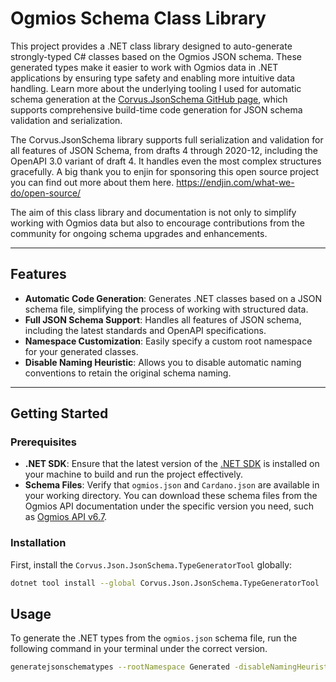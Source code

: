 # Ogmios Schema Class Library

This project provides a .NET class library designed to auto-generate strongly-typed C# classes based on the Ogmios JSON schema. These generated types make it easier to work with Ogmios data in .NET applications by ensuring type safety and enabling more intuitive data handling. Learn more about the underlying tooling I used for automatic schema generation at the [Corvus.JsonSchema GitHub page](https://github.com/corvus-dotnet/Corvus.JsonSchema), which supports comprehensive build-time code generation for JSON schema validation and serialization.

The Corvus.JsonSchema library supports full serialization and validation for all features of JSON Schema, from drafts 4 through 2020-12, including the OpenAPI 3.0 variant of draft 4. It handles even the most complex structures gracefully. A big thank you to enjin for sponsoring this open source project you can find out more about them here. https://endjin.com/what-we-do/open-source/

The aim of this class library and documentation is not only to simplify working with Ogmios data but also to encourage contributions from the community for ongoing schema upgrades and enhancements.

---

## Features

- **Automatic Code Generation**: Generates .NET classes based on a JSON schema file, simplifying the process of working with structured data.
- **Full JSON Schema Support**: Handles all features of JSON schema, including the latest standards and OpenAPI specifications.
- **Namespace Customization**: Easily specify a custom root namespace for your generated classes.
- **Disable Naming Heuristic**: Allows you to disable automatic naming conventions to retain the original schema naming.

---

## Getting Started

### Prerequisites

- **.NET SDK**: Ensure that the latest version of the [.NET SDK](https://dotnet.microsoft.com/download) is installed on your machine to build and run the project effectively.
- **Schema Files**: Verify that `ogmios.json` and `Cardano.json` are available in your working directory. You can download these schema files from the Ogmios API documentation under the specific version you need, such as [Ogmios API v6.7](https://ogmios.dev/api/v6.7/).

### Installation

First, install the `Corvus.Json.JsonSchema.TypeGeneratorTool` globally:

```bash
dotnet tool install --global Corvus.Json.JsonSchema.TypeGeneratorTool
```

## Usage

To generate the .NET types from the `ogmios.json` schema file, run the following command in your terminal under the correct version.

```bash
generatejsonschematypes --rootNamespace Generated -disableNamingHeuristic --outputPath Generated Source/ogmios.json
```
